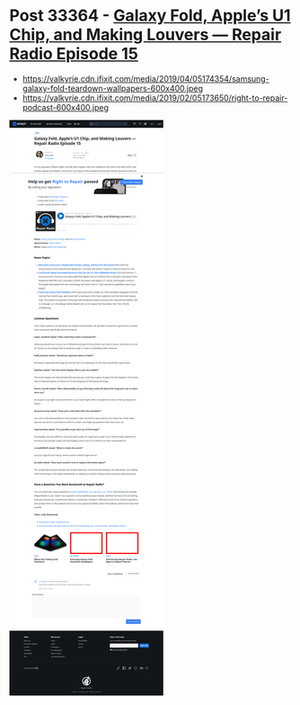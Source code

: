 # Post 33364 - [Galaxy Fold, Apple’s U1 Chip, and Making Louvers — Repair Radio Episode 15](https://www.ifixit.com/News/33364/galaxy-fold-apple-u1-chip-making-louvers-repair-radio-episode-12)

- https://valkyrie.cdn.ifixit.com/media/2019/04/05174354/samsung-galaxy-fold-teardown-wallpapers-600x400.jpeg
- https://valkyrie.cdn.ifixit.com/media/2019/02/05173650/right-to-repair-podcast-600x400.jpeg

![screencap](screenshots/0ea2f08b-904d-429a-8a1f-782bba04ed49.png)
